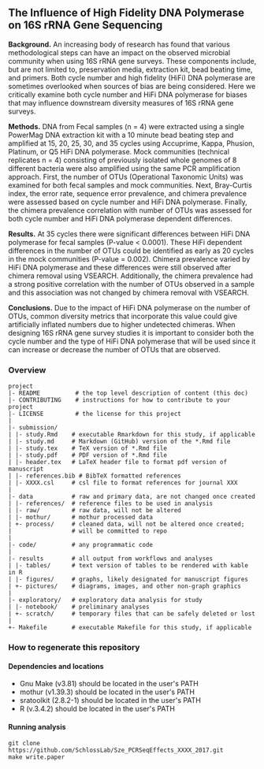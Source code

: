 ## The Influence of High Fidelity DNA Polymerase on 16S rRNA Gene Sequencing

**Background.** An increasing body of research has found that various methodological
steps can have an impact on the observed microbial community when using 16S rRNA
gene surveys. These components include, but are not limited to, preservation media,
extraction kit, bead beating time, and primers. Both cycle number and high fidelity (HiFi) DNA polymerase are sometimes overlooked when sources of bias are being considered. Here we critically examine both cycle number and HiFi DNA polymerase for biases that may influence downstream diversity measures of 16S rRNA gene surveys.


**Methods.** DNA from Fecal samples (n = 4) were extracted using a single PowerMag DNA extraction kit with a 10 minute bead beating step and amplified at 15, 20, 25, 30, and 35 cycles using Accuprime, Kappa, Phusion, Platinum, or Q5 HiFi DNA polymerase. Mock communities (technical replicates n = 4) consisting of previously isolated whole genomes of 8 different bacteria were also amplified using the same PCR amplification approach. First, the number of OTUs (Operational Taxonomic Units) was examined for both fecal samples and mock communities. Next, Bray-Curtis index, the error rate, sequence error prevalence, and chimera prevalence were assessed based on cycle number and HiFi DNA polymerase. Finally, the chimera prevalence correlation with number of OTUs was assessed for both cycle number and HiFi DNA polymerase dependent differences.


**Results.** At 35 cycles there were significant differences between HiFi DNA polymerase for fecal samples (P-value < 0.0001). These HiFi dependent differences in the number of OTUs could be identified as early as 20 cycles in the mock communities (P-value = 0.002). Chimera prevalence varied by HiFi DNA polymerase and these differences were still observed after chimera removal using VSEARCH. Additionally, the chimera prevalence had a strong positive correlation with the number of OTUs observed in a sample and this association was not changed by chimera removal with VSEARCH.


**Conclusions.** Due to the impact of HiFi DNA polymerase on the number of OTUs, common diversity metrics that incorporate this value could give artificially inflated numbers due to higher undetected chimeras. When designing 16S rRNA gene survey studies it is important to consider both the cycle number and the type of HiFi DNA polymerase that will be used since it can increase or decrease the number of OTUs that are observed.



### Overview

	project
	|- README          # the top level description of content (this doc)
	|- CONTRIBUTING    # instructions for how to contribute to your project
	|- LICENSE         # the license for this project
	|
	|- submission/
	| |- study.Rmd    # executable Rmarkdown for this study, if applicable
	| |- study.md     # Markdown (GitHub) version of the *.Rmd file
	| |- study.tex    # TeX version of *.Rmd file
	| |- study.pdf    # PDF version of *.Rmd file
	| |- header.tex   # LaTeX header file to format pdf version of manuscript
	| |- references.bib # BibTeX formatted references
	| |- XXXX.csl     # csl file to format references for journal XXX
	|
	|- data           # raw and primary data, are not changed once created
	| |- references/  # reference files to be used in analysis
	| |- raw/         # raw data, will not be altered
	| |- mothur/      # mothur processed data
	| +- process/     # cleaned data, will not be altered once created;
	|                 # will be committed to repo
	|
	|- code/          # any programmatic code
	|
	|- results        # all output from workflows and analyses
	| |- tables/      # text version of tables to be rendered with kable in R
	| |- figures/     # graphs, likely designated for manuscript figures
	| +- pictures/    # diagrams, images, and other non-graph graphics
	|
	|- exploratory/   # exploratory data analysis for study
	| |- notebook/    # preliminary analyses
	| +- scratch/     # temporary files that can be safely deleted or lost
	|
	+- Makefile       # executable Makefile for this study, if applicable


### How to regenerate this repository

#### Dependencies and locations
* Gnu Make (v3.81) should be located in the user's PATH
* mothur (v1.39.3) should be located in the user's PATH
* sratoolkit (2.8.2-1) should be located in the user's PATH
* R (v.3.4.2) should be located in the user's PATH


#### Running analysis

```
git clone https://github.com/SchlossLab/Sze_PCRSeqEffects_XXXX_2017.git
make write.paper
```
